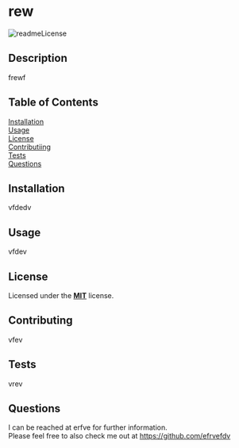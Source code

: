 # rew  
  ![readmeLicense](https://img.shields.io/badge/license-MIT-red.svg)  
  ## Description  
  frewf  
  ## Table of Contents   
  [Installation](##Installation)  
  [Usage](##Usage)  
  [License](##License)  
  [Contributiing](##Contributing)  
  [Tests](##Tests)  
  [Questions](##Questions)
    
  ## Installation  
  vfdedv  
  ## Usage  
  vfdev  
  ## License   
  Licensed under the **[MIT](https://github.com/git/git-scm.com/blob/master/MIT-LICENSE.txt)** license.    
  ## Contributing  
  vfev  
  ## Tests   
  vrev  
  ## Questions  
  I can be reached at erfve for further information.  
  Please feel free to also check me out at https://github.com/efrvefdv

